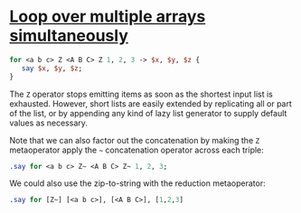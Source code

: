[1]: http://rosettacode.org/wiki/Loop_over_multiple_arrays_simultaneously

# [Loop over multiple arrays simultaneously][1]

```perl
for <a b c> Z <A B C> Z 1, 2, 3 -> $x, $y, $z {
   say $x, $y, $z;
}
```


The `Z` operator stops emitting items as soon as the shortest input list is exhausted. However, short lists are easily extended by replicating all or part of the list, or by appending any kind of lazy list generator to supply default values as necessary.



Note that we can also factor out the concatenation by making the `Z` metaoperator apply the `~` concatenation operator across each triple:

```perl
.say for <a b c> Z~ <A B C> Z~ 1, 2, 3;
```


We could also use the zip-to-string with the reduction metaoperator:

```perl
.say for [Z~] [<a b c>], [<A B C>], [1,2,3]
```